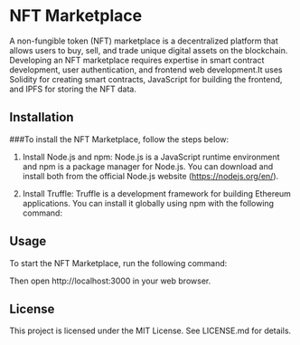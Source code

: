 # NFT Marketplace

A non-fungible token (NFT) marketplace is a decentralized platform that allows users to buy, sell, and trade unique digital assets on the blockchain. Developing an NFT marketplace requires expertise in smart contract development, user authentication, and frontend web development.It uses Solidity for creating smart contracts, JavaScript for building the frontend, and IPFS for storing the NFT data.

## Installation 

###To install the NFT Marketplace, follow the steps below:

1. Install Node.js and npm: Node.js is a JavaScript runtime environment and npm is a package manager for Node.js. You can download and install both from the official Node.js website (https://nodejs.org/en/).

2. Install Truffle: Truffle is a development framework for building Ethereum applications. You can install it globally using npm with the following command:

## Usage 

To start the NFT Marketplace, run the following command: 

Then open http://localhost:3000 in your web browser. 

## License 

This project is licensed under the MIT License. See LICENSE.md for details.
